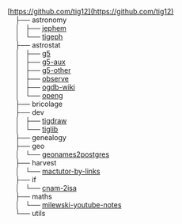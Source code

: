 [https://github.com/tig12](https://github.com/tig12)  
&nbsp;&nbsp;&nbsp;&nbsp;├── astronomy  
&nbsp;&nbsp;&nbsp;&nbsp;│   ├── [jephem](https://github.com/tig12/jephem)  
&nbsp;&nbsp;&nbsp;&nbsp;│   └── [tigeph](https://github.com/tig12/tigeph)  
&nbsp;&nbsp;&nbsp;&nbsp;├── astrostat  
&nbsp;&nbsp;&nbsp;&nbsp;│   ├── [g5](https://github.com/tig12/g5)  
&nbsp;&nbsp;&nbsp;&nbsp;│   ├── [g5-aux](https://github.com/tig12/g5-aux)  
&nbsp;&nbsp;&nbsp;&nbsp;│   ├── [g5-other](https://github.com/tig12/g5-other)  
&nbsp;&nbsp;&nbsp;&nbsp;│   ├── [observe](https://github.com/tig12/observe)  
&nbsp;&nbsp;&nbsp;&nbsp;│   ├── [ogdb-wiki](https://github.com/tig12/ogdb-wiki)  
&nbsp;&nbsp;&nbsp;&nbsp;│   └── [openg](https://github.com/tig12/openg)  
&nbsp;&nbsp;&nbsp;&nbsp;├── bricolage  
&nbsp;&nbsp;&nbsp;&nbsp;├── dev  
&nbsp;&nbsp;&nbsp;&nbsp;│   ├── [tigdraw](https://github.com/tig12/tigdraw)  
&nbsp;&nbsp;&nbsp;&nbsp;│   └── [tiglib](https://github.com/tig12/tiglib)  
&nbsp;&nbsp;&nbsp;&nbsp;├── genealogy  
&nbsp;&nbsp;&nbsp;&nbsp;├── geo  
&nbsp;&nbsp;&nbsp;&nbsp;│   └── [geonames2postgres](https://github.com/tig12/geonames2postgres)  
&nbsp;&nbsp;&nbsp;&nbsp;├── harvest  
&nbsp;&nbsp;&nbsp;&nbsp;│   └── [mactutor-by-links](https://github.com/tig12/mactutor-by-links)  
&nbsp;&nbsp;&nbsp;&nbsp;├── if  
&nbsp;&nbsp;&nbsp;&nbsp;│   └── [cnam-2isa](https://github.com/tig12/cnam-2isa)  
&nbsp;&nbsp;&nbsp;&nbsp;├── maths  
&nbsp;&nbsp;&nbsp;&nbsp;│   └── [milewski-youtube-notes](https://github.com/tig12/milewski-youtube-notes)  
&nbsp;&nbsp;&nbsp;&nbsp;└── utils  
